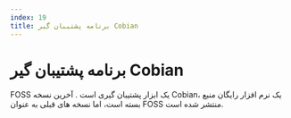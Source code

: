 ```yaml
---
index: 19
title: برنامه پشتیبان گیر Cobian
---
```

# برنامه پشتیبان گیر Cobian

FOSS یک ابزار پشتیبان گیری است . آخرین نسخه Cobian، یک نرم افزار رایگان منبع بسته است، اما نسخه های قبلی به عنوان FOSS منتشر شده است.